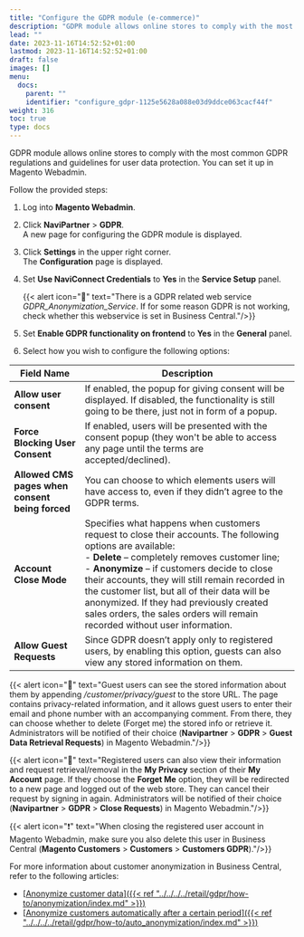 ```yaml
---
title: "Configure the GDPR module (e-commerce)"
description: "GDPR module allows online stores to comply with the most common GDPR regulations and guidelines for user data protection. You can set it up in Magento Webadmin."
lead: ""
date: 2023-11-16T14:52:52+01:00
lastmod: 2023-11-16T14:52:52+01:00
draft: false
images: []
menu:
  docs:
    parent: ""
    identifier: "configure_gdpr-1125e5628a088e03d9ddce063cacf44f"
weight: 316
toc: true
type: docs
---
```


GDPR module allows online stores to comply with the most common GDPR regulations and guidelines for user data protection. You can set it up in Magento Webadmin.

Follow the provided steps:

1. Log into **Magento Webadmin**.
2. Click **NaviPartner** > **GDPR**.    
   A new page for configuring the GDPR module is displayed.
3. Click **Settings** in the upper right corner.    
   The **Configuration** page is displayed.
4. Set **Use NaviConnect Credentials** to **Yes** in the **Service Setup** panel.      
   
   {{< alert icon="📝" text="There is a GDPR related web service <i>GDPR_Anonymization_Service</i>. If for some reason GDPR is not working, check whether this webservice is set in Business Central."/>}}

5. Set **Enable GDPR functionality on frontend** to **Yes** in the **General** panel.
6. Select how you wish to configure the following options:

| Field Name      | Description |
| ----------- | ----------- |
| **Allow user consent** | If enabled, the popup for giving consent will be displayed. If disabled, the functionality is still going to be there, just not in form of a popup. |
| **Force Blocking User Consent** |If enabled, users will be presented with the consent popup (they won't be able to access any page until the terms are accepted/declined).  |
| **Allowed CMS pages when consent being forced** | You can choose to which elements users will have access to, even if they didn’t agree to the GDPR terms. |
| **Account Close Mode** | Specifies what happens when customers request to close their accounts. The following options are available: </br> - **Delete** – completely removes customer line; </br> - **Anonymize** – if customers decide to close their accounts, they will still remain recorded in the customer list, but all of their data will be anonymized. If they had previously created sales orders, the sales orders will remain recorded without user information. |
| **Allow Guest Requests** | Since GDPR doesn’t apply only to registered users, by enabling this option, guests can also view any stored information on them.  | 

   {{< alert icon="📝" text="Guest users can see the stored information about them by appending <i>/customer/privacy/guest</i> to the store URL. The page contains privacy-related information, and it allows guest users to enter their email and phone number with an accompanying comment. From there, they can choose whether to delete (Forget me) the stored info or retrieve it. Administrators will be notified of their choice (<b>Navipartner</b> > <b>GDPR</b> > <b>Guest Data Retrieval Requests</b>) in Magento Webadmin."/>}}

   {{< alert icon="📝" text="Registered users can also view their information and request retrieval/removal in the <b>My Privacy</b> section of their <b>My Account</b> page. If they choose the <b>Forget Me</b> option, they will be redirected to a new page and logged out of the web store. They can cancel their request by signing in again. Administrators will be notified of their choice (<b>Navipartner</b> > <b>GDPR</b> > <b>Close Requests</b>) in Magento Webadmin."/>}}

   {{< alert icon="❗" text="When closing the registered user account in Magento Webadmin, make sure you also delete this user in Business Central (<b>Magento Customers</b> > <b>Customers</b> > <b>Customers GDPR</b>)."/>}}

For more information about customer anonymization in Business Central, refer to the following articles:

- [<ins>Anonymize customer data<ins>]({{< ref "../../../../retail/gdpr/how-to/anonymization/index.md" >}})
- [<ins>Anonymize customers automatically after a certain period<ins>]({{< ref "../../../../retail/gdpr/how-to/auto_anonymization/index.md" >}})